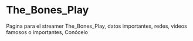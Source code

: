# The_Bones_Play
Pagina para el streamer The_Bones_Play, datos importantes, redes, videos famosos o importantes, Conócelo
